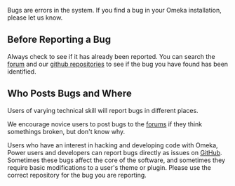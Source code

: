 Bugs are errors in the system. If you find a bug in your Omeka installation, please let us know.

## Before Reporting a Bug
Always check to see if it has already been reported. You can search the [forum](http://forum.omeka.org) and our [github repositories](https://github.com/omeka) to see if the bug you have found has been identified.

## Who Posts Bugs and Where
Users of varying technical skill will report bugs in different places. 

We encourage novice users to post bugs to the [forums](http://forum.omeka.org) if they think somethings broken, but don't know why.

Users who have an interest in hacking and developing code with Omeka, Power users and developers can report bugs directly as issues on [GitHub](https://github.com/omeka). Sometimes these bugs affect the core of the software, and sometimes they require basic modifications to a user's theme or plugin. Please use the correct repository for the bug you are reporting.